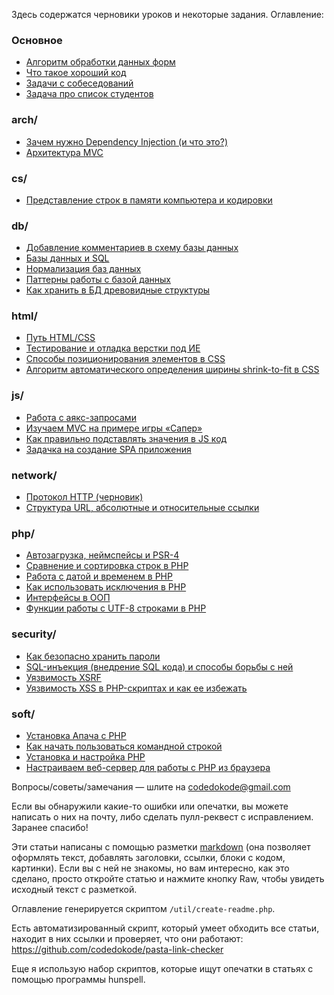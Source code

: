 Здесь содержатся черновики уроков и некоторые задания. Оглавление: 

### Основное

- [Алгоритм обработки данных форм](forms.md)
- [Что такое хороший код](good-code.md)
- [Задачи с собеседований](interview-tasks.md)
- [Задача про список студентов](student-list.md)

### arch/

- [Зачем нужно Dependency Injection (и что это?)](arch/di.md)
- [Архитектура MVC](arch/mvc.md)

### cs/

- [Представление строк в памяти компьютера и кодировки](cs/strings.md)

### db/

- [Добавление комментариев в схему базы данных](db/comments.md)
- [Базы данных и SQL](db/databases.md)
- [Нормализация баз данных](db/normalization.md)
- [Паттерны работы с базой данных](db/patterns-oop.md)
- [Как хранить в БД древовидные структуры](db/trees.md)

### html/

- [Путь HTML/CSS](html/html.md)
- [Тестирование и отладка верстки под ИЕ](html/markup-for-ie.md)
- [Способы позиционирования элементов в CSS](html/positioning.md)
- [Алгоритм автоматического определения ширины shrink-to-fit в CSS](html/shrink-to-fit.md)

### js/

- [Работа с аякс-запросами](js/ajax.md)
- [Изучаем MVC на примере игры «Сапер»](js/minesweeper-mvc.md)
- [Как правильно подставлять значения в JS код](js/pass-values.md)
- [Задачка на создание SPA приложения](js/spa.md)

### network/

- [Протокол HTTP (черновик)](network/http.md)
- [Структура URL, абсолютные и относительные ссылки](network/urls.md)

### php/

- [Автозагрузка, неймспейсы и PSR-4](php/autoload.md)
- [Сравнение и сортировка строк в PHP](php/collation.md)
- [Работа с датой и временем в PHP](php/datetime.md)
- [Как использовать исключения в PHP](php/exceptions.md)
- [Интерфейсы в ООП](php/interfaces.md)
- [Функции работы с UTF-8 строками в PHP](php/strings-utf8.md)

### security/

- [Как безопасно хранить пароли](security/password-hashing.md)
- [SQL-инъекция (внедрение SQL кода) и способы борьбы с ней](security/sql-injection.md)
- [Уязвимость XSRF](security/xsrf.md)
- [Уязвимость XSS в PHP-скриптах и как ее избежать](security/xss.md)

### soft/

- [Установка Апача с PHP](soft/apache-install.md)
- [Как начать пользоваться командной строкой](soft/cli.md)
- [Установка и настройка PHP](soft/php-install.md)
- [Настраиваем веб-сервер для работы с PHP из браузера](soft/web-server.md)



Вопросы/советы/замечания — шлите на codedokode@gmail.com

Если вы обнаружили какие-то ошибки или опечатки, вы можете написать о них на почту, либо сделать пулл-реквест с исправлением. Заранее спасибо!

Эти статьи написаны с помощью разметки [markdown](https://ru.wikipedia.org/wiki/Markdown) (она позволяет оформлять текст, добавлять заголовки, ссылки, блоки с кодом, картинки). Если вы с ней не знакомы, но вам интересно, как это сделано, просто откройте статью и нажмите кнопку Raw, чтобы увидеть исходный текст с разметкой.

Оглавление генерируется скриптом `/util/create-readme.php`.

Есть автоматизированный скрипт, который умеет обходить все статьи, находит в них ссылки и проверяет, что они работают:  https://github.com/codedokode/pasta-link-checker 

Еще я использую набор скриптов, которые ищут опечатки в статьях с помощью программы hunspell.